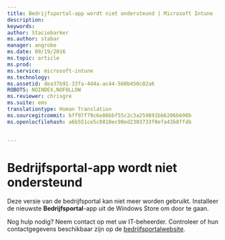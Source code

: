 ```yaml
---
title: Bedrijfsportal-app wordt niet ondersteund | Microsoft Intune
description: 
keywords: 
author: Staciebarker
ms.author: stabar
manager: angrobe
ms.date: 09/19/2016
ms.topic: article
ms.prod: 
ms.service: microsoft-intune
ms.technology: 
ms.assetid: dea37b91-33fa-4d4a-ac44-560b450c02a6
ROBOTS: NOINDEX,NOFOLLOW
ms.reviewer: chrisgre
ms.suite: ems
translationtype: Human Translation
ms.sourcegitcommit: bff97f79c6e88bbf55c2c3a259891bb6206b690b
ms.openlocfilehash: a6b551ce5c0810ec98ed2303733f0efa43b8ffdb


---
```


# Bedrijfsportal-app wordt niet ondersteund
Deze versie van de bedrijfsportal kan niet meer worden gebruikt. Installeer de nieuwste **Bedrijfsportal**-app uit de Windows Store om door te gaan.


Nog hulp nodig? Neem contact op met uw IT-beheerder. Controleer of hun contactgegevens beschikbaar zijn op de [bedrijfsportalwebsite](http://portal.manage.microsoft.com).



<!--HONumber=Sep16_HO3-->


